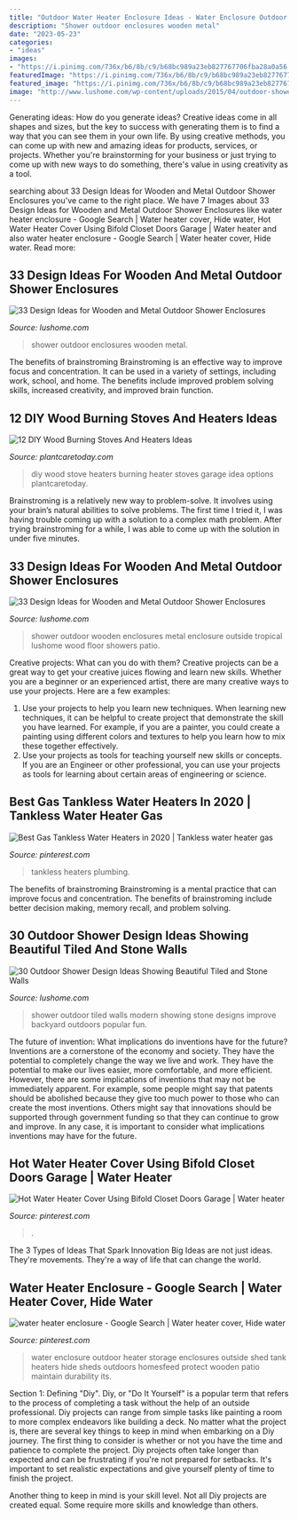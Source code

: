 ```yaml
---
title: "Outdoor Water Heater Enclosure Ideas - Water Enclosure Outdoor Heater Storage Enclosures Outside Shed Tank Heaters Hide Sheds Outdoors Homesfeed Protect Wooden Patio Maintain Durability Its"
description: "Shower outdoor enclosures wooden metal"
date: "2023-05-23"
categories:
- "ideas"
images:
- "https://i.pinimg.com/736x/b6/8b/c9/b68bc989a23eb827767706fba28a0a56.jpg"
featuredImage: "https://i.pinimg.com/736x/b6/8b/c9/b68bc989a23eb827767706fba28a0a56.jpg"
featured_image: "https://i.pinimg.com/736x/b6/8b/c9/b68bc989a23eb827767706fba28a0a56.jpg"
image: "http://www.lushome.com/wp-content/uploads/2015/04/outdoor-shower-enclosures-design-ideas-9.jpg"
---
```



Generating ideas: How do you generate ideas?
Creative ideas come in all shapes and sizes, but the key to success with generating them is to find a way that you can see them in your own life. By using creative methods, you can come up with new and amazing ideas for products, services, or projects. Whether you're brainstorming for your business or just trying to come up with new ways to do something, there's value in using creativity as a tool.

	

		
searching about 33 Design Ideas for Wooden and Metal Outdoor Shower Enclosures you've came to the right place. We have 7 Images about 33 Design Ideas for Wooden and Metal Outdoor Shower Enclosures like water heater enclosure - Google Search | Water heater cover, Hide water, Hot Water Heater Cover Using Bifold Closet Doors Garage | Water heater and also water heater enclosure - Google Search | Water heater cover, Hide water. Read more:
		
    
## 33 Design Ideas For Wooden And Metal Outdoor Shower Enclosures

<img loading=lazy src="http://www.lushome.com/wp-content/uploads/2015/04/outdoor-shower-enclosures-design-ideas-29.jpg" onerror="this.onerror=null;this.src='https://tse1.mm.bing.net/th?id=OIP.5nQeSKhzk5Xwkg1MaoSSOgHaHa&amp;pid=15.1';" alt="33 Design Ideas for Wooden and Metal Outdoor Shower Enclosures">

_Source: lushome.com_

>shower outdoor enclosures wooden metal. 

	

The benefits of brainstroming
Brainstroming is an effective way to improve focus and concentration. It can be used in a variety of settings, including work, school, and home. The benefits include improved problem solving skills, increased creativity, and improved brain function.

    
## 12 DIY Wood Burning Stoves And Heaters Ideas

<img loading=lazy src="https://plantcaretoday.com/wp-content/uploads/12-diy-stove-heaters-103114.jpg" onerror="this.onerror=null;this.src='https://tse3.mm.bing.net/th?id=OIP.bBqDIgNJ04MAk5iPGVr8KwHaD4&amp;pid=15.1';" alt="12 DIY Wood Burning Stoves And Heaters Ideas">

_Source: plantcaretoday.com_

>diy wood stove heaters burning heater stoves garage idea options plantcaretoday. 

	

Brainstroming is a relatively new way to problem-solve. It involves using your brain’s natural abilities to solve problems. The first time I tried it, I was having trouble coming up with a solution to a complex math problem. After trying brainstroming for a while, I was able to come up with the solution in under five minutes.

    
## 33 Design Ideas For Wooden And Metal Outdoor Shower Enclosures

<img loading=lazy src="http://www.lushome.com/wp-content/uploads/2015/04/outdoor-shower-enclosures-design-ideas-9.jpg" onerror="this.onerror=null;this.src='https://tse2.mm.bing.net/th?id=OIP.fji0JduD9Xs4DL0bT_3CmgAAAA&amp;pid=15.1';" alt="33 Design Ideas for Wooden and Metal Outdoor Shower Enclosures">

_Source: lushome.com_

>shower outdoor wooden enclosures metal enclosure outside tropical lushome wood floor showers patio. 

	

Creative projects: What can you do with them?
Creative projects can be a great way to get your creative juices flowing and learn new skills. Whether you are a beginner or an experienced artist, there are many creative ways to use your projects. Here are a few examples: 
1. Use your projects to help you learn new techniques. When learning new techniques, it can be helpful to create project that demonstrate the skill you have learned. For example, if you are a painter, you could create a painting using different colors and textures to help you learn how to mix these together effectively. 
2. Use your projects as tools for teaching yourself new skills or concepts. If you are an Engineer or other professional, you can use your projects as tools for learning about certain areas of engineering or science.

    
## Best Gas Tankless Water Heaters In 2020 | Tankless Water Heater Gas

<img loading=lazy src="https://i.pinimg.com/736x/b6/8b/c9/b68bc989a23eb827767706fba28a0a56.jpg" onerror="this.onerror=null;this.src='https://tse3.mm.bing.net/th?id=OIP.ZkrZvnXtPQSJWAO16ZaPBAHaHa&amp;pid=15.1';" alt="Best Gas Tankless Water Heaters in 2020 | Tankless water heater gas">

_Source: pinterest.com_

>tankless heaters plumbing. 

	

The benefits of brainstroming
Brainstroming is a mental practice that can improve focus and concentration. The benefits of brainstroming include better decision making, memory recall, and problem solving.

    
## 30 Outdoor Shower Design Ideas Showing Beautiful Tiled And Stone Walls

<img loading=lazy src="https://www.lushome.com/wp-content/uploads/2015/04/outdoor-shower-design-ideas-2.jpg" onerror="this.onerror=null;this.src='https://tse4.mm.bing.net/th?id=OIP.XNDuZxjhDE3_3G4Cj3KdZAAAAA&amp;pid=15.1';" alt="30 Outdoor Shower Design Ideas Showing Beautiful Tiled and Stone Walls">

_Source: lushome.com_

>shower outdoor tiled walls modern showing stone designs improve backyard outdoors popular fun. 

	

The future of invention: What implications do inventions have for the future?
Inventions are a cornerstone of the economy and society. They have the potential to completely change the way we live and work. They have the potential to make our lives easier, more comfortable, and more efficient. However, there are some implications of inventions that may not be immediately apparent. For example, some people might say that patents should be abolished because they give too much power to those who can create the most inventions. Others might say that innovations should be supported through government funding so that they can continue to grow and improve. In any case, it is important to consider what implications inventions may have for the future.

    
## Hot Water Heater Cover Using Bifold Closet Doors Garage | Water Heater

<img loading=lazy src="https://i.pinimg.com/736x/25/9c/bf/259cbf3252605acb960ec5e2dd5f1dfb.jpg" onerror="this.onerror=null;this.src='https://tse3.mm.bing.net/th?id=OIP.TdnYNT-Q3y55QnwLjCji9AHaJ3&amp;pid=15.1';" alt="Hot Water Heater Cover Using Bifold Closet Doors Garage | Water heater">

_Source: pinterest.com_

>. 

	

The 3 Types of Ideas That Spark Innovation
Big Ideas are not just ideas. They're movements. They're a way of life that can change the world.

    
## Water Heater Enclosure - Google Search | Water Heater Cover, Hide Water

<img loading=lazy src="https://i.pinimg.com/736x/12/98/4b/12984bdac2ed086af5a8c9e12ed1a78f--outdoor-storage-water-heaters.jpg" onerror="this.onerror=null;this.src='https://tse4.mm.bing.net/th?id=OIP.w5i3ZfVrL4KnRa5L0uLkPgHaJ3&amp;pid=15.1';" alt="water heater enclosure - Google Search | Water heater cover, Hide water">

_Source: pinterest.com_

>water enclosure outdoor heater storage enclosures outside shed tank heaters hide sheds outdoors homesfeed protect wooden patio maintain durability its. 

	

Section 1: Defining "Diy".
Diy, or "Do It Yourself" is a popular term that refers to the process of completing a task without the help of an outside professional. Diy projects can range from simple tasks like painting a room to more complex endeavors like building a deck. No matter what the project is, there are several key things to keep in mind when embarking on a Diy journey.
The first thing to consider is whether or not you have the time and patience to complete the project. Diy projects often take longer than expected and can be frustrating if you're not prepared for setbacks. It's important to set realistic expectations and give yourself plenty of time to finish the project.

Another thing to keep in mind is your skill level. Not all Diy projects are created equal. Some require more skills and knowledge than others.

